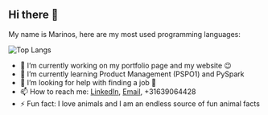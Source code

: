 ## Hi there 👋

My name is Marinos, here are my most used programming languages:

![Top Langs](https://github-readme-stats.vercel.app/api/top-langs/?username=marinossav&layout=compact&langs_count=10&theme_radical)

- 🔭 I’m currently working on my portfolio page and my website 😉
- 🌱 I’m currently learning Product Management (PSPO1) and PySpark
- 🤔 I’m looking for help with finding a job 🙏
- 📫 How to reach me: [LinkedIn](https://www.linkedin.com/in/marinos-savva-2649a21a9/), [Email](mailto:marinossavva1@gmail.com), +31639064428
- ⚡ Fun fact: I love animals and I am an endless source of fun animal facts
